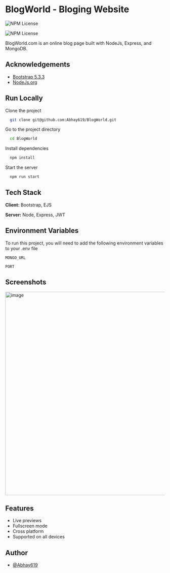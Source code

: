 # BlogWorld - Bloging Website 
![NPM License](https://badgen.net/badge/npm/v10.8.2/green?npm)

![NPM License](https://badgen.net/badge/build/passing/blue)

BlogWorld.com is an online blog page built with NodeJs, Express, and MongoDB.




## Acknowledgements

 - [Bootstrap 5.3.3](https://getbootstrap.com/docs/5.3/getting-started/introduction/)
 - [NodeJs.org](https://nodejs.org/en/learn/getting-started/an-introduction-to-the-npm-package-manager)


## Run Locally

Clone the project

```bash
  git clone git@github.com:Abhay619/BlogWorld.git
```

Go to the project directory

```bash
  cd BlogWorld
```

Install dependencies

```bash
  npm install
```

Start the server

```bash
  npm run start
```


## Tech Stack

**Client:** Bootstrap, EJS

**Server:** Node, Express, JWT


## Environment Variables

To run this project, you will need to add the following environment variables to your .env file

`MONGO_URL`

`PORT`


## Screenshots

<img width="640" alt="image" src="https://github.com/user-attachments/assets/423e15e4-ea51-4deb-ae26-5873149e8de1">


## Features

- Live previews
- Fullscreen mode
- Cross platform
- Supported on all devices


## Author

- [@Abhay619](https://www.github.com/Abhay619)

